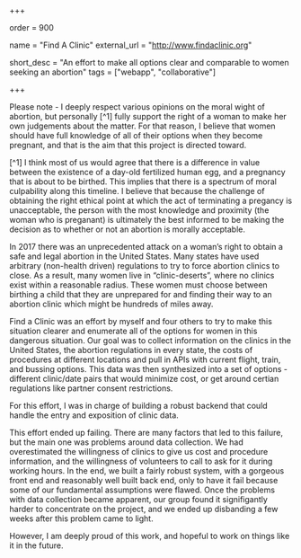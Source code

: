 +++

order = 900

name = "Find A Clinic"
external_url = "http://www.findaclinic.org"

short_desc = "An effort to make all options clear and comparable to women seeking an abortion"
tags = ["webapp", "collaborative"]

+++

Please note - I deeply respect various opinions on the moral wight of abortion, but personally [^1] fully support the right of a woman to make her own judgements about the matter. For that reason, I believe that women should have full knowledge of all of their options when they become pregnant, and that is the aim that this project is directed toward.

[^1] I think most of us would agree that there is a difference in value between the existence of a day-old fertilized human egg, and a pregnancy that is about to be birthed. This implies that there is a spectrum of moral culpability along this timeline. I believe that because the challenge of obtaining the right ethical point at which the act of terminating a pregancy is unacceptable, the person with the most knowledge and proximity (the woman who is preganant) is ultimately the best informed to be making the decision as to whether or not an abortion is morally acceptable.

In 2017 there was an unprecedented attack on a woman’s right to obtain a safe and legal abortion in the United States.  Many states have used arbitrary (non-health driven) regulations to try to force abortion clinics to close.  As a result, many women live in “clinic-deserts”, where no clinics exist within a reasonable radius.  These women must choose between birthing a child that they are unprepared for and finding their way to an abortion clinic which might be hundreds of miles away. 

Find a Clinic was an effort by myself and four others to try to make this situation clearer and enumerate all of the options for women in this dangerous situation.  Our goal was to collect information on the clinics in the United States, the abortion regulations in every state, the costs of procedures at different locations and pull in APIs with current flight, train, and bussing options. This data was then synthesized into a set of options - different clinic/date pairs that would minimize cost, or get around certian regulations like partner consent restrictions.

For this effort, I was in charge of building a robust backend that could handle the entry and exposition of clinic data. 

This effort ended up failing. There are many factors that led to this failure, but the main one was problems around data collection. We had overestimated the willingness of clinics to give us cost and procedure information, and the willingness of volunteers to call to ask for it during working hours.  In the end, we built a fairly robust system, with a gorgeous front end and reasonably well built back end, only to have it fail because some of our fundamental assumptions were flawed. Once the problems with data collection became apparent, our group found it signifigantly harder to concentrate on the project, and we ended up disbanding a few weeks after this problem came to light.

However, I am deeply proud of this work, and hopeful to work on things like it in the future. 